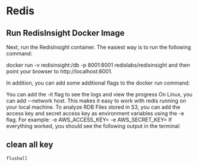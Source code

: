 # Redis

## Run RedisInsight Docker Image 
Next, run the RedisInsight container. The easiest way is to run the following command:

docker run -v redisinsight:/db -p 8001:8001 redislabs/redisinsight
and then point your browser to http://localhost:8001.

In addition, you can add some additional flags to the docker run command:

You can add the -it flag to see the logs and view the progress
On Linux, you can add --network host. This makes it easy to work with redis running on your local machine.
To analyze RDB Files stored in S3, you can add the access key and secret access key as environment variables using the -e flag. For example: -e AWS_ACCESS_KEY=<aws access key> -e AWS_SECRET_KEY=<aws secret access key>
If everything worked, you should see the following output in the terminal:

## clean all key 


```shell
flushall
```
